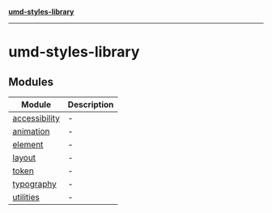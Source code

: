 [**umd-styles-library**](README.md)

***

# umd-styles-library

## Modules

| Module | Description |
| ------ | ------ |
| [accessibility](accessibility/README.md) | - |
| [animation](animation/README.md) | - |
| [element](element/README.md) | - |
| [layout](layout/README.md) | - |
| [token](token/README.md) | - |
| [typography](typography/README.md) | - |
| [utilities](utilities/README.md) | - |
